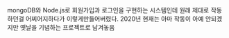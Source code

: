 mongoDB와 Node.js로 회원가입과 로그인을 구현하는 시스템인데 원래 제대로 작동하던걸 어찌어지하다가 이렇게만들어버렸다.
2020년 현재는 아마 작동이 아예 안되겠지만 옛날을 기념하는 프로젝트로 남겨놓음
